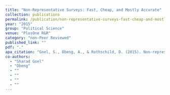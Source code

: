 ```yaml
---
title: "Non-Representative Surveys: Fast, Cheap, and Mostly Accurate"
collection: publications
permalink: /publication/non-representative-surveys-fast-cheap-and-mostly-accurate
year: "2015"
group: "Political Science"
venue: "PlosOne R&R"
category: "non-Peer Reviewed"
published_link: ""
pdf: "."
apa_citation: "Goel, S., Obeng, A., & Rothschild, D. (2015). Non-representative surveys: Fast, cheap, and mostly accurate. Work Pap."
co-authors:
  - "Sharad Goel"
  - "Obeng"
  - ""
  - ""
  - ""
  - ""
---
```

